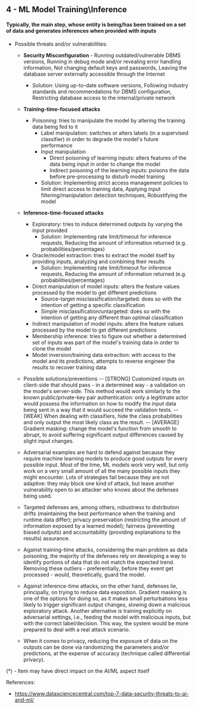 ## 4 - ML Model Training\Inference
#### Typically, the main step, whose entity is being/has been trained on a set of data and generates inferences when provided with inputs

- Possible threats and/or vulnerabilities:

	- **Security Misconfiguration** - Running outdated/vulnerable DBMS versions, Running in debug mode and/or revealing error handling information, Not changing default keys and passwords, Leaving the database server externally accessible through the Internet
		- Solution: Using up-to-date software versions, Following industry standards and recommendations for DBMS configuration, Restricting database access to the internal/private network

	- **Training-time-focused attacks**
		- Poisoning: tries to manipulate the model by altering the training data being fed to it
			- Label manipulation: switches or alters labels (in a supervised classifier) in order to degrade the model's future performance
			- Input manipulation
				- Direct poisoning of learning inputs: alters features of the data being input in order to change the model
				- Indirect poisoning of the learning inputs: poisons the data before pre-processing to disturb model training
			- Solution: Implementing strict access management policies to limit direct access to training data, Applying input filtering/manipulation detection techniques, Robustifying the model

	- **Inference-time-focused attacks**
		- Exploratory: tries to induce determined outputs by varying the input provided
			- Solution: Implementing rate limit/timeout for inference requests, Reducing the amount of information returned (e.g. probabilities/percentages)
		- Oracle/model extraction: tries to extract the model itself by providing inputs, analyzing and combining their results
			- Solution: Implementing rate limit/timeout for inference requests, Reducing the amount of information returned (e.g. probabilities/percentages)
		- Direct manipulation of model inputs: alters the feature values processed by the model to get different predictions
			- Source-target misclassification/targeted: does so with the intention of getting a specific classification
			- Simple misclassification/untargeted: does so with the intention of getting any different than optimal classification
		- Indirect manipulation of model inputs: alters the feature values processed by the model to get different predictions
		- Membership inference: tries to figure out whether a determined set of inputs was part of the model's training data in order to clone the model
		- Model inversion/training data extraction: with access to the model and its predictions, attempts to reverse engineer the results to recover training data

	- Possible solutions/preventions
	-- [STRONG] Customized inputs on client-side that should pass - in a determined way - a validation on the model's server-side. This method would work similarly to the known public/private-key pair authentication: only a legitimate actor would possess the information on how to modify the input data being sent in a way that it would succeed the validation tests.
	-- [WEAK] When dealing with classifiers, hide the class probabilities and only output the most likely class as the result.
	-- [AVERAGE] Gradient masking: change the model's function from smooth to abrupt, to avoid suffering significant output differences caused by slight input changes.
	
	- Adversarial examples are hard to defend against because they require machine learning models to produce good outputs for every possible input. Most of the time, ML models work very well, but only work on a very small amount of all the many possible inputs they might encounter. Lots of strategies fail because they are not adaptive: they may block one kind of attack, but leave another vulnerability open to an attacker who knows about the defenses being used.
	- Targeted defenses are, among others, robustness to distribution drifts (maintaining the best performance when the training and runtime data differ); privacy preservation (restricting the amount of information exposed by a learned model); fairness (preventing biased outputs) and accountability (providing explanations to the results) assurance.
	- Against training-time attacks, considering the main problem as data poisoning, the majority of the defenses rely on developing a way to identify portions of data that do not match the expected trend. Removing these outliers - preferentially, before they event get processed - would, theoretically, guard the model.
	- Against inference-time attacks, on the other hand, defenses lie, principally, on trying to reduce data exposition. Gradient masking is one of the options for doing so, as it makes small perturbations less likely to trigger significant output changes, slowing down a malicious exploratory attack. Another alternative is training explicitly on adversarial settings, i.e., feeding the model with malicious inputs, but with the correct label/decision. This way, the system would be more prepared to deal with a real attack scenario.
	- When it comes to privacy, reducing the exposure of data on the outputs can be done via randomizing the parameters and/or predictions, at the expense of accuracy (technique called differential privacy).

(\*) - Item may have direct impact on the AI/ML aspect itself

References:

- https://www.datasciencecentral.com/top-7-data-security-threats-to-ai-and-ml/
